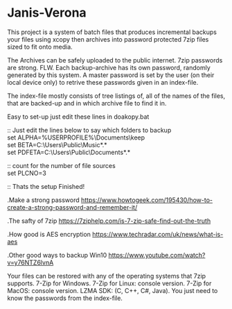 # Janis-Verona

This project is a system of batch files that produces incremental backups your files using xcopy
then archives into password protected 7zip files sized to fit onto media.

The Archives can be safely uploaded to the public internet. 7zip passwords are strong. FLW. Each backup-archive has its own password, randomly generated by this system. A master password is set by the user (on their local device only) to retrive these passwords given in an index-file.

The index-file mostly consists of tree listings of, all of the names of the files, that are backed-up and in which archive file to find it in.

Easy to set-up just edit these lines in doakopy.bat

:: Just edit the lines below to say which folders to backup
<br />set ALPHA=%USERPROFILE%\Documents\keep
<br />set BETA=C:\Users\Public\Music\*.*
<br />set PDFETA=C:\Users\Public\Documents\*.*

:: count for the number of file sources
<br />set PLCNO=3

:: Thats the setup Finished!


.Make a strong password <https://www.howtogeek.com/195430/how-to-create-a-strong-password-and-remember-it/>

.The safty of 7zip <https://7ziphelp.com/is-7-zip-safe-find-out-the-truth>

.How good is AES encryption <https://www.techradar.com/uk/news/what-is-aes>

.Other good ways to backup Win10 <https://www.youtube.com/watch?v=y76NTZ6lvnA>

Your files can be restored with any of the operating systems that 7zip supports. 
7-Zip for Windows. 7-Zip for Linux: console version. 7-Zip for MacOS: console version. LZMA SDK: (C, C++, C#, Java).
You just need to know the passwords from the index-file.
